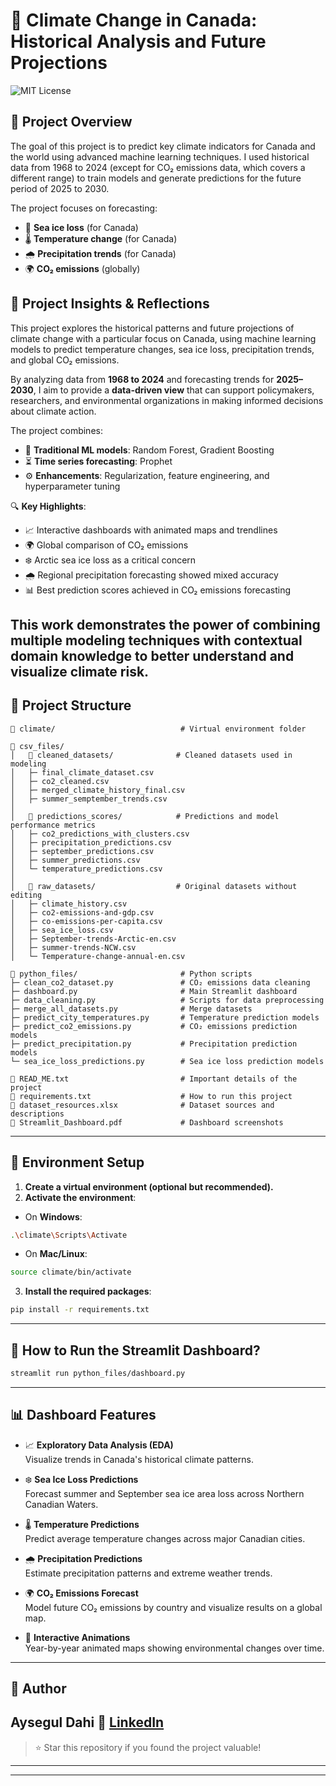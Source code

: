 # 🌳 Climate Change in Canada: Historical Analysis and Future Projections

![MIT License](https://img.shields.io/badge/license-MIT-green)

## 🧾 Project Overview

The goal of this project is to predict key climate indicators for Canada and the world using advanced machine learning techniques. I used historical data from 1968 to 2024 (except for CO₂ emissions data, which covers a different range) to train models and generate predictions for the future period of 2025 to 2030.

The project focuses on forecasting:
- 🧊 **Sea ice loss** (for Canada)
- 🌡️ **Temperature change** (for Canada)
- 🌧️ **Precipitation trends** (for Canada)
- 🌍 **CO₂ emissions** (globally)
## 🧠 Project Insights & Reflections

This project explores the historical patterns and future projections of climate change with a particular focus on Canada, using machine learning models to predict temperature changes, sea ice loss, precipitation trends, and global CO₂ emissions. 

By analyzing data from **1968 to 2024** and forecasting trends for **2025–2030**, I aim to provide a **data-driven view** that can support policymakers, researchers, and environmental organizations in making informed decisions about climate action.

The project combines:
- 🌲 **Traditional ML models**: Random Forest, Gradient Boosting  
- ⏳ **Time series forecasting**: Prophet  
- ⚙️ **Enhancements**: Regularization, feature engineering, and hyperparameter tuning

🔍 **Key Highlights**:
- 📈 Interactive dashboards with animated maps and trendlines
- 🌍 Global comparison of CO₂ emissions
- ❄️ Arctic sea ice loss as a critical concern
- 🌧️ Regional precipitation forecasting showed mixed accuracy
- 📊 Best prediction scores achieved in CO₂ emissions forecasting

This work demonstrates the power of combining **multiple modeling techniques** with contextual domain knowledge to better understand and visualize climate risk.
---

## 📂 Project Structure

```
📁 climate/                            # Virtual environment folder

📁 csv_files/
│   📂 cleaned_datasets/              # Cleaned datasets used in modeling
│   ├─ final_climate_dataset.csv
│   ├─ co2_cleaned.csv
│   ├─ merged_climate_history_final.csv
│   ├─ summer_semptember_trends.csv
│
│   📂 predictions_scores/            # Predictions and model performance metrics
│   ├─ co2_predictions_with_clusters.csv
│   ├─ precipitation_predictions.csv
│   ├─ september_predictions.csv
│   ├─ summer_predictions.csv
│   └─ temperature_predictions.csv
│
│   📂 raw_datasets/                  # Original datasets without editing
│   ├─ climate_history.csv
│   ├─ co2-emissions-and-gdp.csv
│   ├─ co-emissions-per-capita.csv
│   ├─ sea_ice_loss.csv
│   ├─ September-trends-Arctic-en.csv
│   ├─ summer-trends-NCW.csv
│   └─ Temperature-change-annual-en.csv

📁 python_files/                       # Python scripts
├─ clean_co2_dataset.py               # CO₂ emissions data cleaning
├─ dashboard.py                       # Main Streamlit dashboard
├─ data_cleaning.py                   # Scripts for data preprocessing
├─ merge_all_datasets.py              # Merge datasets
├─ predict_city_temperatures.py       # Temperature prediction models
├─ predict_co2_emissions.py           # CO₂ emissions prediction models
├─ predict_precipitation.py           # Precipitation prediction models
└─ sea_ice_loss_predictions.py        # Sea ice loss prediction models

📄 READ_ME.txt                         # Important details of the project
📄 requirements.txt                    # How to run this project
📄 dataset_resources.xlsx              # Dataset sources and descriptions
📄 Streamlit_Dashboard.pdf             # Dashboard screenshots
```

---

## 🚀 Environment Setup

1. **Create a virtual environment (optional but recommended).**
2. **Activate the environment**:

- On **Windows**:
```bash
.\climate\Scripts\Activate
```

- On **Mac/Linux**:
```bash
source climate/bin/activate
```

3. **Install the required packages**:
```bash
pip install -r requirements.txt
```

---

## 🚀 How to Run the Streamlit Dashboard?

```bash
streamlit run python_files/dashboard.py
```

---

## 📊 Dashboard Features

- 📈 **Exploratory Data Analysis (EDA)**  
  Visualize trends in Canada's historical climate patterns.

- ❄️ **Sea Ice Loss Predictions**  
  Forecast summer and September sea ice area loss across Northern Canadian Waters.

- 🌡️ **Temperature Predictions**  
  Predict average temperature changes across major Canadian cities.

- 🌧️ **Precipitation Predictions**  
  Estimate precipitation patterns and extreme weather trends.

- 🌍 **CO₂ Emissions Forecast**  
  Model future CO₂ emissions by country and visualize results on a global map.

- 🎥 **Interactive Animations**  
  Year-by-year animated maps showing environmental changes over time.

---

## 👤 Author
Aysegul Dahi
🔗 [LinkedIn](https://linkedin.com/in/ayseguldahi)
---

> ⭐ Star this repository if you found the project valuable!
---

---


